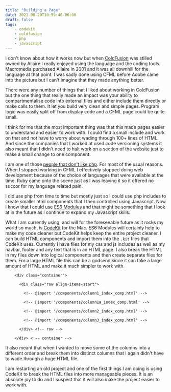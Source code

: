 ```yaml
---
title: "Building a Page"
date: 2021-08-20T10:59:46-06:00
draft: false
tags:
    - codekit
    - coldfusion
    - php
    - javascript
---
```


I don't know about how it works now but when [ColdFusion][cfwiki] was stilled owned by Allaire I really enjoyed using the language and the coding tools. Macromedia purchased Allaire in 2001 and it was all downhill for the language at that point. I was sadly done using CFML before Adobe came into the picture but I can't imagine that they made anything better.

There were any number of things that I liked about working in ColdFusion but the one thing that really made an impact was your ability to compartmentalise code into external files and either include them directly or make calls to them. It let you build very clean and simple pages. Program logic was easily split off from display code and a CFML page could be quite small.

I think for me that the most important thing was that this made pages easier to understand and easier to work with. I could find a small include and work on that and not have to worry about wading through 100+ lines of HTML. And since the companies that I worked at used code versioning systems it also meant that I didn't need to halt work on a section of the website just to make a small change to one component. 

I am one of those [people that don't like php][phplink]. For most of the usual reasons. When I stopped working in CFML I effectively stopped doing web development because of the choice of languages that were available at the time. Ruby came onto the scene just as I was leaving it so it offered no succor for my language related pain.

I did use php from time to time but mostly just so I could use php includes to create smaller html components that I then controlled using Javascript. Now I know that I could use [ES6 Modules][es6] and that might be something that I look at in the future as I continue to expand my Javascript skills. 

What I am currently using, and will for the foreseeable future as it rocks my world so much, is [CodeKit][codekitlink] for the Mac. ES6 Modules will certainly help to make my code cleaner but CodeKit helps keep the entire project cleaner. I can build HTML components and import them into the `.kit` files that CodeKit uses. Currently I have files for my css and js includes as well as my navbar, footer and any text that is in an HTML page. I also break the HTML in my files down into logical components and then create separate files for them.  For a large HTML file this can be a godsend since it can take a large amount of HTML and make it much simpler to work with.

```lang-html
    <div class="container">

      <div class="row align-items-start">
      
        <!-- @import '/components/column1_index_comp.html' -->
        
        <!-- @import '/components/column1a_index_comp.html' -->
        
        <!-- @import '/components/column2_index_comp.html' -->
        
        <!-- @import '/components/column3_index_comp.html' -->
      
      </div> <!-- row -->
    
    </div> <!-- container -->
```
It also meant that when I wanted to move some of the columns into a different order and break them into distinct columns that I again didn't have to wade through a huge HTML file.

I am restarting an old project and one of the first things I am doing is using CodeKit to break the HTML files into more manageable pieces. It is an absolute joy to do and I suspect that it will also make the project easier to work with.

[cfwiki]: https://en.wikipedia.org/wiki/Adobe_ColdFusion "A wiki article about ColdFusion"
[phplink]: https://www.jesuisundev.com/en/why-developers-hate-php/ "I am not alone"
[es6]: https://exploringjs.com/es6/ch_modules.html "Look a lot of verbiage!"
[codekitlink]: https://codekitapp.com "I loves it soooo much!"